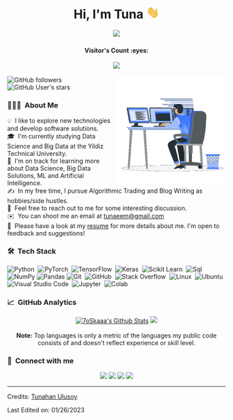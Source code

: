 <h1 align="center"><b>Hi, I'm Tuna </b><img src="https://raw.githubusercontent.com/ABSphreak/ABSphreak/master/gifs/Hi.gif" width="30px"></h1>

<p align="center">
<a href="https://github.com/DenverCoder1/readme-typing-svg"><img src="https://readme-typing-svg.herokuapp.com?font=Time+New+Roman&color=cyan&size=25&center=true&vCenter=true&width=600&height=100&lines=AI+Software+Developer;Data+Science+and+Big+Data+Student;Algorithmic+Trader"></a></p>

<h4 align="center">Visitor's Count :eyes:</h4>
<p align="center"><img src="https://profile-counter.glitch.me/{TunaUlusoy}/count.svg"/></p>

<picture><img align="right" src="https://github.com/0xAbdulKhalid/0xAbdulKhalid/raw/main/assets/mdImages/Right_Side.gif" width = 250px></picture>

![GitHub followers](https://img.shields.io/github/followers/TunaUlusoy?style=social) 
![GitHub User's stars](https://img.shields.io/github/stars/TunaUlusoy?style=social)

### 👨🏻‍💻 &nbsp;About Me

💡 &nbsp;I like to explore new technologies and develop software solutions.\
🎓 &nbsp;I'm currently studying Data Science and Big Data at the Yildiz Technical University.\
🌱 &nbsp;I'm on track for learning more about Data Science, Big Data Solutions, ML and Artificial Intelligence.\
✍️ &nbsp;In my free time, I pursue Algorithmic Trading and Blog Writing as hobbies/side hustles.\
💬 &nbsp;Feel free to reach out to me for some interesting discussion.\
✉️ &nbsp;You can shoot me an email at tunaeem@gmail.com\
📄 &nbsp;Please have a look at my [resume](https://resume.io/r/qcqISLrhh) for more details about me. I'm open to feedback and suggestions!


### 🛠 &nbsp;Tech Stack

![Python](https://img.shields.io/badge/-Python-05122A?style=flat&logo=python)&nbsp;
![PyTorch](https://img.shields.io/badge/PyTorch-EE4C2C?style=flat&logo=PyTorch&logoColor=white)&nbsp;
![TensorFlow](https://img.shields.io/badge/TensorFlow-FF6F00?style=flat&logo=TensorFlow&logoColor=white)&nbsp;
![Keras](https://img.shields.io/badge/Keras-D00000?style=flat&logo=Keras&logoColor=white)&nbsp;
![Scikit Learn](https://img.shields.io/badge/Scikit_Learn-F7931E?style=flat&logo=scikit-learn&logoColor=white)&nbsp;
![Sql](http://img.shields.io/badge/-Sql-00758f?style=flat&logo=Mysql&logoColor=white)
![NumPy](https://img.shields.io/badge/Numpy%20-%23013243.svg?logo=numpy&logoColor=white)
![Pandas](https://img.shields.io/badge/Pandas%20-%23150458.svg?logo=pandas&logoColor=white)
![Git](https://img.shields.io/badge/-Git-05122A?style=flat&logo=git)&nbsp;
![GitHub](https://img.shields.io/badge/-GitHub-05122A?style=flat&logo=github)&nbsp;
![Stack Overflow](https://img.shields.io/badge/-Stack%20Overflow-FE7A16?logo=stack-overflow&logoColor=white)&nbsp;
![Linux](https://img.shields.io/badge/Linux-FCC624?style=flat&logo=linux&logoColor=black)&nbsp;
![Ubuntu](https://img.shields.io/badge/Ubuntu-E95420?style=flat&logo=ubuntu&logoColor=white)&nbsp;
![Visual Studio Code](https://img.shields.io/badge/-Visual%20Studio%20Code-05122A?style=flat&logo=visual-studio-code&logoColor=007ACC)&nbsp;
![Jupyter](https://img.shields.io/badge/Jupyter%20-%23F37626.svg?logo=Jupyter&logoColor=white)&nbsp;
![Colab](https://img.shields.io/badge/Colab-00b56a.svg?logo=google-colab&logoColor=white)&nbsp;



### 📈 &nbsp;GitHub Analytics
  
<p align="center">
<a href="https://github.com/anuraghazra/github-readme-stats"><img alt="7oSkaaa's Github Stats" src="https://github-readme-stats.vercel.app/api?username=TunaUlusoy&show_icons=true&count_private=true&theme=algolia" height="145"/></a>

<img src="https://github-readme-stats.vercel.app/api/top-langs?username=TunaUlusoy&langs_count=10&show_icons=true&locale=en&layout=compact&theme=algolia" height="145"/>
<br/>
<br/>
<b>Note: </b> Top languages is only a metric of the languages my public code consists of and doesn't reflect experience or skill level.
</p>
  
  
### 🤝 &nbsp;Connect with me

<p align="center">
<a href="https://www.linkedin.com/in/tunahanulusoy/"><img src="https://img.shields.io/badge/-LinkedIn-0077B5?style=flat&logo=Linkedin&logoColor=white"></img></a>
<a href="mailto:tunaeem@gmail.com"><img src="https://img.shields.io/badge/-Gmail-D14836?style=flat&logo=Gmail&logoColor=white"/></a>
<a href="https://www.kaggle.com/tunaeem"><img src="https://img.shields.io/badge/Kaggle-%230A66C2.svg?style=flat&logo=kaggle&logoColor=white"></img></a>
<a href="https://medium.com/@tunaai"><img src="https://img.shields.io/badge/Medium-12100E?style=flat&logo=medium&logoColor=white"></img></a>

-----
Credits: [Tunahan Ulusoy](https://github.com/TunaUlusoy)

Last Edited on: 01/26/2023
